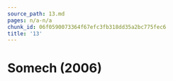 ```yaml
---
source_path: 13.md
pages: n/a-n/a
chunk_id: 06f0590073364f67efc3fb318dd35a2bc775fec6
title: '13'
---
```

# Somech (2006)
